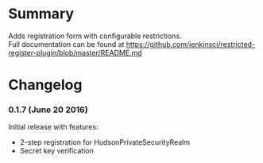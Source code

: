 # Summary

Adds registration form with configurable restrictions.  
Full documentation can be found at
<https://github.com/jenkinsci/restricted-register-plugin/blob/master/README.md>

# Changelog

### 0.1.7 (June 20 2016)

Initial release with features:

-   2-step registration for HudsonPrivateSecurityRealm
-   Secret key verification
